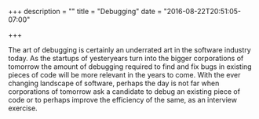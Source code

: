 +++
description = ""
title = "Debugging"
date = "2016-08-22T20:51:05-07:00"

+++

The art of debugging is certainly an underrated art in the software industry today. As the startups of yesteryears turn into the bigger corporations of tomorrow the amount of debugging required to find and fix bugs in existing pieces of code will be more relevant in the years to come. With the ever changing landscape of software, perhaps the day is not far when corporations of tomorrow ask a candidate to debug an existing piece of code or to perhaps improve the efficiency of the same, as an interview exercise.
